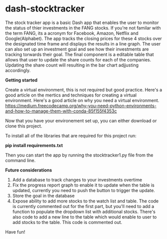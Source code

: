 # dash-stocktracker

The stock tracker app is a basic Dash app that enables the user to monitor the status of thier investments in the FANG stocks. If you're not familar with the term FANG, its a acronym for Facebook, Amazon, Netflix and Google(Alphabet). The app tracks the closing prices for these 4 stocks over the designated time frame and displays the results in a line graph. The user can also set up an investment goal and see how their investments are tracking torwards their goal. The final component is a editable table that allows that user to update the share counts for each of the companies. Updating the share count will resulting in the bar chart adjjusting accordingly. 



<b>Getting started</b>

Create a virtual environment, this is not required but good practice. Here's a good article on the mertics and techniques for creating a virtual environment. Here's a good article on why you need a virtual environment. https://medium.freecodecamp.org/why-you-need-python-environments-and-how-to-manage-them-with-conda-85f155f4353c 

Now that you have your environement set up, you can either download or clone this project. 

To install all of the libraries that are required for this project run:

<b>pip install requirements.txt</b>

Then you can start the app by running the stocktracker1.py file from the command line.


<b>Future considerations</b>
1. Add a database to track changes to your investments overtime
2. Fix the progress report graph to enable it to update when the table is updated, currently you need to push the button to trigger the update. 
3. Store the goal in the database
4. Expose ability to add more stocks to the watch list and table. The code is currently commented out for the first part, but you'll need to add a function to populate the dropdown list with additional stocks. There's also code to add a new line to the table which would enable to user to add stocks to the table. This code is commented out. 


Have fun!







